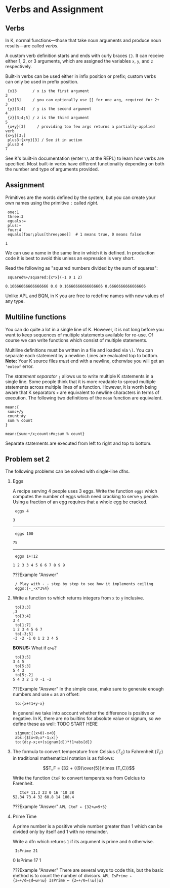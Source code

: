 # Verbs and Assignment

## Verbs

In K, normal functions—those that take noun arguments and produce noun results—are called <dfn>verbs</dfn>.

A custom verb definition starts and ends with curly braces `{}`. It can receive either 1, 2, or 3 arguments, which are assigned the variables `x`, `y`, and `z` respectively.

Built-in verbs can be used either in infix position or prefix; custom verbs can only be used in prefix position.

```K
 {x}3       / x is the first argument
3
 {x}[3]     / you can optionally use [] for one arg, required for 2+
3
 {y}[3;4]   / y is the second argument
4
 {z}[3;4;5] / z is the third argument
5
 {x+y}[3]     / providing too few args returns a partially-applied verb
{x+y}[3;]
 plus3:{x+y}[3] / See it in action
 plus3 4
7
```

See K's built-in documentation (enter `\\` at the REPL) to learn how verbs are specified. Most built-in verbs have different functionality depending on both the number and type of arguments provided.

## Assignment
Primitives are the words defined by the system, but you can create your own names using the primitive `:` called <dfn>right</dfn>.

```K
 one:1
 three:3
 equals:=
 plus:+
 four:4
 equals[four;plus[three;one]]  # 1 means true, 0 means false
```
```
1
```

We can use a name in the same line in which it is defined. In production code it is best to avoid this unless an expression is very short.

Read the following as "squared numbers divided by the sum of squares":

```K
 squared%+/squared:{x*x}(-1 0 1 2)
```
```
0.16666666666666666 0.0 0.16666666666666666 0.6666666666666666
```

Unlike APL and BQN, in K you are free to redefine names with new values of any type.

## Multiline functions

You can do quite a lot in a single line of K. However, it is not long before you want to keep sequences of multiple statements available for re-use. Of course we can write functions which consist of multiple statements.

Multiline definitions must be written in a file and loaded via `\l`. You can separate each statement by a newline. Lines are evaluated top to bottom. **Note:** Your K source files _must_ end with a newline, otherwise you will get an `'eoleof` error.

The <dfn>statement separator</dfn> `;` allows us to write multiple K statements in a single line. Some people think that it is more readable to spread multiple statements across multiple lines of a function. However, it is worth being aware that K separators `⋄` are equivalent to newline characters in terms of execution. The following two definitions of the `mean` function are equivalent.


```K
mean:{
 sum:+/y
 count:#y
 sum % count
}

mean:{sum:+/x;count:#x;sum % count}
```

Separate statements are executed from left to right and top to bottom.

## Problem set 2

The following problems can be solved with single-line dfns.

1.  Eggs

    A recipe serving 4 people uses 3 eggs. Write the function `eggs` which computes the number of eggs which need cracking to serve `y` people. Using a fraction of an egg requires that a whole egg be cracked.

    ```K
     eggs 4
    ```
    ```
    3
    ```
    ---
    ```K
     eggs 100
    ```
    ```
    75
    ```
    ---
    ```K
     eggs 1+!12
    ```
    ```
    1 2 3 3 4 5 6 6 7 8 9 9
    ```

    ???Example "Answer"
    ```K
     / Play with -_- step by step to see how it implements ceiling
     eggs:{-_-x*3%4}
    ```
	

1.  Write a function `to` which returns integers from `x` to `y` inclusive.

    ```K
     to[3;3]
    ,3
     to[3;4]
    3 4
     to[1;7]
    1 2 3 4 5 6 7
     to[-3;5]
    -3 -2 -1 0 1 2 3 4 5
    ```

    **BONUS:** What if `⍺>⍵`?

    ```K
     to[3;5]
    3 4 5
     to[5;3]
    5 4 3
     to[5;-2]
    5 4 3 2 1 0 -1 -2
    ```

    ???Example "Answer"
    In the simple case, make sure to generate enough numbers and use `⍺` as an offset:
    ```K
     to:{x+!1+y-x}
    ```
    In general we take into account whether the difference is positive or negative. In K, there are no builtins for absolute value or signum, so we define these as well:
    TODO START HERE
    ```K
     signum:{(x>0)-x<0}
     abs:{$[x<0;x*-1;x]}
     to:{d:y-x;x+(signum[d])*!1+abs[d]}
    ```

1.  The formula to convert temperature from Celsius ($T_C$) to Fahrenheit ($T_F$) in traditional mathematical notation is as follows:

    $$T_F = {32 + {{9}\over{5}}\times {T_C}}$$

    Write the function `CtoF` to convert temperatures from Celcius to Farenheit.

    ```APL
       CtoF 11.3 23 0 16 ¯10 38
    52.34 73.4 32 60.8 14 100.4
    ```

    ???Example "Answer"
    `APL
	CtoF ← {32+⍵×9÷5}
	`

1.  Prime Time

    A prime number is a positive whole number greater than $1$ which can be divided only by itself and $1$ with no remainder.

    Write a dfn which returns `1` if its argument is prime and `0` otherwise.

         IsPrime 21
     0
         IsPrime 17
     1

    ???Example "Answer"
    There are several ways to code this, but the basic method is to count the number of divisors.
    `APL
	IsPrime ← {2=+/d=⌊d←⍵÷⍳⍵}
	IsPrime ← {2=+/0=(⍳⍵)|⍵}
	`
